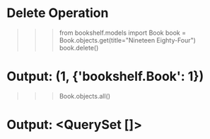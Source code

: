 # Delete Operation
>>> from bookshelf.models import Book
>>> book = Book.objects.get(title="Nineteen Eighty-Four")
>>> book.delete()
# Output: (1, {'bookshelf.Book': 1})
>>> Book.objects.all()
# Output: <QuerySet []>
